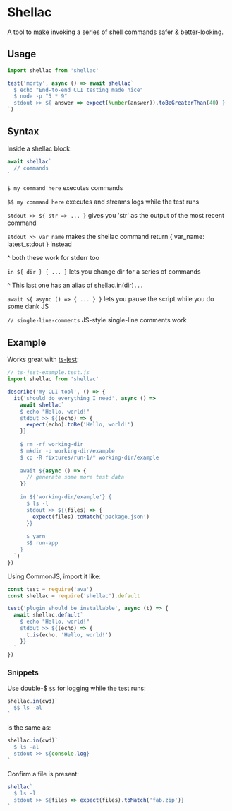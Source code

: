# Shellac

A tool to make invoking a series of shell commands safer & better-looking.

## Usage

```js
import shellac from 'shellac'

test('morty', async () => await shellac`
  $ echo "End-to-end CLI testing made nice"
  $ node -p "5 * 9"
  stdout >> ${ answer => expect(Number(answer)).toBeGreaterThan(40) }
`)
```

## Syntax

Inside a shellac block:

```js
await shellac`
  // commands
`
```

`$ my command here` executes commands

`$$ my command here` executes and streams logs while the test runs

`stdout >> ${ str => ... }` gives you 'str' as the output of the most recent command

`stdout >> var_name` makes the shellac command return { var_name: latest_stdout } instead

^ both these work for stderr too

`in ${ dir } { ... }` lets you change dir for a series of commands

^ This last one has an alias of shellac.in(dir)` ... `

`await ${ async () => { ... } }` lets you pause the script while you do some dank JS

`// single-line-comments` JS-style single-line comments work

## Example

Works great with [ts-jest](https://github.com/kulshekhar/ts-jest#getting-started):

```js
// ts-jest-example.test.js
import shellac from 'shellac'

describe('my CLI tool', () => {
  it('should do everything I need', async () =>
    await shellac`
    $ echo "Hello, world!"
    stdout >> ${(echo) => {
      expect(echo).toBe('Hello, world!')
    }}
    
    $ rm -rf working-dir
    $ mkdir -p working-dir/example
    $ cp -R fixtures/run-1/* working-dir/example
    
    await ${async () => {
      // generate some more test data
    }}
    
    in ${'working-dir/example'} {
      $ ls -l
      stdout >> ${(files) => {
        expect(files).toMatch('package.json')
      }}
      
      $ yarn
      $$ run-app
    }
  `)
})
```

Using CommonJS, import it like:

```js
const test = require('ava')
const shellac = require('shellac').default

test('plugin should be installable', async (t) => {
  await shellac.default`
    $ echo "Hello, world!"
    stdout >> ${(echo) => {
      t.is(echo, 'Hello, world!')
    }}
  `
})
```

### Snippets

Use double-$ `$$` for logging while the test runs:

```js
shellac.in(cwd)`
  $$ ls -al
`
```

is the same as:

```js
shellac.in(cwd)`
  $ ls -al
  stdout >> ${console.log}
`
```

Confirm a file is present:

```js
shellac`
  $ ls -l
  stdout >> ${files => expect(files).toMatch('fab.zip')}
`
```
